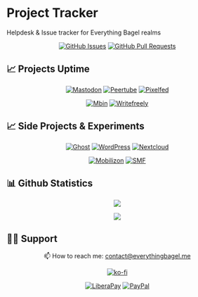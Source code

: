# Project Tracker
Helpdesk &amp; Issue tracker for Everything Bagel realms

<div align="center">
  
[![GitHub Issues](https://img.shields.io/github/issues/DismalShadowX/project-tracker?style=for-the-badge&label=Issues)](https://github.com/DismalShadowX/project-tracker/issues)
[![GitHub Pull Requests](https://img.shields.io/github/issues-pr/DismalShadowX/project-tracker?style=for-the-badge&label=Pull%20Requests)](https://github.com/DismalShadowX/project-tracker/pulls)

</div>

## 📈 Projects Uptime
<div align="center">
  
[![Mastodon](https://img.shields.io/endpoint?url=https%3A%2F%2Fraw.githubusercontent.com%2FDismalShadowX%2Fupptime%2Fmaster%2Fapi%2Fmastodon-web%2Fuptime.json&style=for-the-badge&label=Mastodon&logo=mastodon)](https://everythingbagel.social)
[![Peertube](https://img.shields.io/endpoint?url=https%3A%2F%2Fraw.githubusercontent.com%2FDismalShadowX%2Fupptime%2Fmaster%2Fapi%2Feverything-video%2Fuptime.json&style=for-the-badge&label=Peertube&logo=peertube)](https://video.everythingbagel.me)
[![Pixelfed](https://img.shields.io/endpoint?url=https%3A%2F%2Fraw.githubusercontent.com%2FDismalShadowX%2Fupptime%2Fmaster%2Fapi%2Fpixelfed-health%2Fuptime.json&style=for-the-badge&label=Pixelfed&logo=pixelfed)](https://pixel.everythingbagel.me)

[![Mbin](https://img.shields.io/endpoint?url=https%3A%2F%2Fraw.githubusercontent.com%2FDismalShadowX%2Fupptime%2Fmaster%2Fapi%2Feverything-hub%2Fuptime.json&style=for-the-badge&label=Mbin&logo=mbin)](https://hub.everythingbagel.me)
[![Writefreely](https://img.shields.io/endpoint?url=https%3A%2F%2Fraw.githubusercontent.com%2FDismalShadowX%2Fupptime%2Fmaster%2Fapi%2Feverything-press%2Fuptime.json&style=for-the-badge&label=Writefreely&logo=writefreely)](https://press.everythingbagel.me)

</div>

## 📈 Side Projects & Experiments
<div align="center">
  
[![Ghost](https://img.shields.io/endpoint?url=https%3A%2F%2Fraw.githubusercontent.com%2FDismalShadowX%2Fupptime%2Fmaster%2Fapi%2Fin-light-and-in-shadow%2Fuptime.json&style=for-the-badge&label=Ghost&logo=ghost)](https://scribe.everythingbagel.me)
[![WordPress](https://img.shields.io/endpoint?url=https%3A%2F%2Fraw.githubusercontent.com%2FDismalShadowX%2Fupptime%2Fmaster%2Fapi%2Fshadow-s-blogosphere%2Fuptime.json&style=for-the-badge&label=WordPress&logo=wordpress)](https://blog.everythingbagel.me)
[![Nextcloud](https://img.shields.io/endpoint?url=https%3A%2F%2Fraw.githubusercontent.com%2FDismalShadowX%2Fupptime%2Fmaster%2Fapi%2Feverything-cloud%2Fuptime.json&style=for-the-badge&label=nextcloud&logo=nextcloud)](https://cloud.everythingbagel.me)

[![Mobilizon](https://img.shields.io/endpoint?url=https%3A%2F%2Fraw.githubusercontent.com%2FDismalShadowX%2Fupptime%2Fmaster%2Fapi%2Fshadow-s-blogosphere%2Fuptime.json&style=for-the-badge&label=Mobilizon&logo=mobilizon)](https://events.everythingbagel.me)
[![SMF](https://img.shields.io/endpoint?url=https%3A%2F%2Fraw.githubusercontent.com%2FDismalShadowX%2Fupptime%2Fmaster%2Fapi%2Fhelpdesk%2Fuptime.json&style=for-the-badge&label=smf&logo=smf)](https://support.everythingbagel.me)

</div>

<!-- Updated Github Stats -->
## 📊 Github Statistics
<p align="center">
<a href="https://github.com/DismalShadowX/"><img src="https://github-readme-stats.vercel.app/api?username=DismalShadowX&show_icons=true&theme=radical&count_private=true&include_all_commits=true" /></a>
</p>

<p align="center">
<a href="https://github.com/DismalShadowX/"><img src="https://github-readme-stats.vercel.app/api/top-langs/?username=DismalShadowX&layout=compact&theme=radical&langs_count=5" /></a>
</p>
<!-- Line Break -->

## 💁‍♂️ Support
<p align="center">
  📫 How to reach me: <a href='mailto:contact@everythingbagel.me'>contact@everythingbagel.me</a>
</p>

<div align="center">
  
[![ko-fi](https://ko-fi.com/img/githubbutton_sm.svg)](https://ko-fi.com/dismalshadow)

[![LiberaPay](https://img.shields.io/badge/Liberapay-F6C915?style=for-the-badge&logo=liberapay&logoColor=black)](https://liberapay.com/DismalShadow)
[![PayPal](https://img.shields.io/badge/PayPal-00457C?style=for-the-badge&logo=paypal&logoColor=white)](https://www.paypal.com/donate?hosted_button_id=848MCGXBHKPKS)
<!-- [![Github-sponsors](https://img.shields.io/badge/sponsor-30363D?style=for-the-badge&logo=GitHub-Sponsors&logoColor=#EA4AAA)](https://github.com/sponsors/DismalShadowX) -->
</div>
